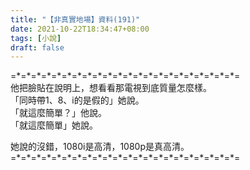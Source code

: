 ```yaml
---
title: "【非真實地場】資料(191)"
date: 2021-10-22T18:34:47+08:00
tags: [小說]
draft: false
---
```


=\*=\*=\*=\*=\*=\*=\*=\*=\*=\*=\*=\*=\*=\*=\*=\*=\*=\*=\*=\*=\*=\*=  
他把臉貼在說明上，想看看那電視到底質量怎麼樣。  
「同時帶1、8、i的是假的」她說。  
「就這麼簡單？」他說。  
「就這麼簡單」她說。  

她說的沒錯，1080i是高清，1080p是真高清。  
=\*=\*=\*=\*=\*=\*=\*=\*=\*=\*=\*=\*=\*=\*=\*=\*=\*=\*=\*=\*=\*=\*=  